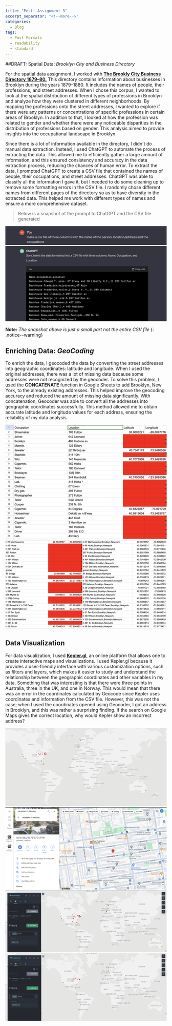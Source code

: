 ```yaml
---
title: "Post: Assignment 3"
excerpt_separator: "<!--more-->"
categories:
  - Blog
tags:
  - Post Formats
  - readability
  - standard
---
```


##DRAFT: Spatial Data: *Brooklyn City and Business Directory*

For the spatial data assignment, I worked with [**The Brookly City Business Directory 1879–80.**](https://shorturl.at/oqCJY)
This directory contains information about businesses in Brooklyn during the years 1879–1880. It includes the names of people, their professions, and street addresses. When I chose this corpus, I wanted to look at the spatial distribution of different types of professions in Brooklyn and analyze how they were clustered in different neighborhoods. By mapping the professions onto the street addresses, I wanted to explore if there were any patterns or concentrations of specific professions in certain areas of Brooklyn. In addition to that, I looked at how the profession was related to gender and whether there were any noticeable disparities in the distribution of professions based on gender. This analysis aimed to provide insights into the occupational landscape in Brooklyn. 

Since there is a lot of information available in the directory, I didn't do manual data extraction. Instead, I used ChatGPT to automate the process of extracting the data. This allowed me to efficiently gather a large amount of information, and this ensured consistency and accuracy in the data extraction process, reducing the chances of human error. To extract the data, I prompted ChatGPT to create a CSV file that contained the names of people, their occupations, and street addresses. ChatGPT was able to classify all the information I gave it, but I needed to do some cleaning up to remove some formatting errors in the CSV file.  I randomly chose different names from different pages of the directory so as to have diversity in the extracted data. This helped me work with different types of names and ensure a more comprehensive dataset. 

>Below is a snapshot of the prompt to ChatGPT and the CSV file generated 

<img src="/assets/images/prompt.png" style="zoom:50%;" />
<img src="/assets/images/response.png" style="zoom:50%;" />

**Note:** *The snapshot above is just a small part not the entire CSV file*
{: .notice--warning}

## Enriching Data: *GeoCoding*

To enrich the data, I geocoded the data by converting the street addresses into geographic coordinates: latitude and longitude. When I used the original addresses, there was a lot of missing data because some addresses were not recognized by the geocoder. To solve this problem, I used the **CONCATENATE** function in Google Sheets to add Brooklyn, New York, to the already existing addresses. This helped improve the geocoding accuracy and reduced the amount of missing data significantly. With concatenation, Geocoder was able to convert all the addresses into geographic coordinates successfully. This method allowed me to obtain accurate latitude and longitude values for each address, ensuring the reliability of my data analysis. 

<img src="/assets/images/missing.png" style="zoom:50%;" />
<img src="/assets/images/concat.png" style="zoom:50%;" />

## Data Visualization 

For data visualization, I used [**Kepler.gl**](https://kepler.gl/), an online platform that allows one to create interactive maps and visualizations. I used Kepler.gl because it provides a user-friendly interface with various customization options, such as filters and layers, which makes it easier to study and understand the relationship between the geographic coordinates and other variables in my data. Something that was interesting is that there were three points in Australia, three in the UK, and one in Norway. This would mean that there was an error in the coordinates calculated by Geocode since Kepler uses coordinates and information from the CSV file. However, this was not the case; when I used the coordinates opened using Geocoder, I got an address in Brooklyn, and this was rather a surprising finding. If the search on Google Maps gives the correct location, why would Kepler show an incorrect address? 

<img src="/assets/images/kepler.gl.png" style="zoom:50%"/>
<img src="/assets/images/googleMap.png" style="zoom:50%"/>



<img src="/assets/images/male.png" style="zoom:50%;" />
<img src="/assets/images/female.png" style="zoom:50%;" />
